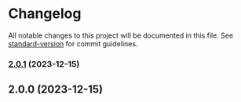 # Changelog

All notable changes to this project will be documented in this file. See [standard-version](https://github.com/conventional-changelog/standard-version) for commit guidelines.

### [2.0.1](https://github.com/nsnail/QQWry.Net/compare/v2.0.0...v2.0.1) (2023-12-15)

## 2.0.0 (2023-12-15)